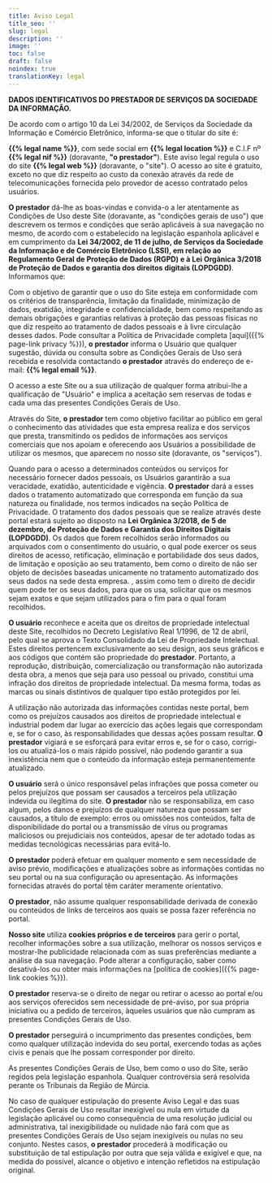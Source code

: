 ```yaml
---
title: Aviso Legal
title_seo: ''
slug: legal
description: ''
image: ''
toc: false
draft: false
noindex: true
translationKey: legal
---
```


**DADOS IDENTIFICATIVOS DO PRESTADOR DE SERVIÇOS DA SOCIEDADE DA INFORMAÇÃO.**

De acordo com o artigo 10 da Lei 34/2002, de Serviços da Sociedade da Informação e Comércio Eletrônico, informa-se que o titular do site é:

**{{% legal name %}}**, com sede social em **{{% legal location %}}** e C.I.F nº **{{% legal nif %}}** (doravante, **"o prestador"**). Este aviso legal regula o uso do site **{{% legal web %}}** (doravante, o "site"). O acesso ao site é gratuito, exceto no que diz respeito ao custo da conexão através da rede de telecomunicações fornecida pelo provedor de acesso contratado pelos usuários.

**O prestador** dá-lhe as boas-vindas e convida-o a ler atentamente as Condições de Uso deste Site (doravante, as "condições gerais de uso") que descrevem os termos e condições que serão aplicáveis à sua navegação no mesmo, de acordo com o estabelecido na legislação espanhola aplicável e em cumprimento da **Lei 34/2002, de 11 de julho, de Serviços da Sociedade da Informação e de Comércio Eletrônico (LSSI), em relação ao Regulamento Geral de Proteção de Dados (RGPD) e à Lei Orgânica 3/2018 de Proteção de Dados e garantia dos direitos digitais (LOPDGDD)**. Informamos que:

Com o objetivo de garantir que o uso do Site esteja em conformidade com os critérios de transparência, limitação da finalidade, minimização de dados, exatidão, integridade e confidencialidade, bem como respeitando as demais obrigações e garantias relativas à proteção das pessoas físicas no que diz respeito ao tratamento de dados pessoais e à livre circulação desses dados. Pode consultar a Política de Privacidade completa [aqui]({{% page-link privacy %}}), **o prestador** informa o Usuário que qualquer sugestão, dúvida ou consulta sobre as Condições Gerais de Uso será recebida e resolvida contactando **o prestador** através do endereço de e-mail: **{{% legal email %}}**.

O acesso a este Site ou a sua utilização de qualquer forma atribui-lhe a qualificação de "Usuário" e implica a aceitação sem reservas de todas e cada uma das presentes Condições Gerais de Uso.

Através do Site, **o prestador** tem como objetivo facilitar ao público em geral o conhecimento das atividades que esta empresa realiza e dos serviços que presta, transmitindo os pedidos de informações aos serviços comerciais que nos apoiam e oferecendo aos Usuários a possibilidade de utilizar os mesmos, que aparecem no nosso site (doravante, os "serviços").

Quando para o acesso a determinados conteúdos ou serviços for necessário fornecer dados pessoais, os Usuários garantirão a sua veracidade, exatidão, autenticidade e vigência. **O prestador** dará a esses dados o tratamento automatizado que corresponda em função da sua natureza ou finalidade, nos termos indicados na seção Política de Privacidade. O tratamento dos dados pessoais que se realize através deste portal estará sujeito ao disposto na **Lei Orgânica 3/2018, de 5 de dezembro, de Proteção de Dados e Garantia dos Direitos Digitais (LOPDGDD)**. Os dados que forem recolhidos serão informados ou arquivados com o consentimento do usuário, o qual pode exercer os seus direitos de acesso, retificação, eliminação e portabilidade dos seus dados, de limitação e oposição ao seu tratamento, bem como o direito de não ser objeto de decisões baseadas unicamente no tratamento automatizado dos seus dados na sede desta empresa. , assim como tem o direito de decidir quem pode ter os seus dados, para que os usa, solicitar que os mesmos sejam exatos e que sejam utilizados para o fim para o qual foram recolhidos.

**O usuário** reconhece e aceita que os direitos de propriedade intelectual deste Site, recolhidos no Decreto Legislativo Real 1/1996, de 12 de abril, pelo qual se aprova o Texto Consolidado da Lei de Propriedade Intelectual. Estes direitos pertencem exclusivamente ao seu design, aos seus gráficos e aos códigos que contém são propriedade do **prestador**. Portanto, a reprodução, distribuição, comercialização ou transformação não autorizada desta obra, a menos que seja para uso pessoal ou privado, constitui uma infração dos direitos de propriedade intelectual. Da mesma forma, todas as marcas ou sinais distintivos de qualquer tipo estão protegidos por lei.

A utilização não autorizada das informações contidas neste portal, bem como os prejuízos causados aos direitos de propriedade intelectual e industrial podem dar lugar ao exercício das ações legais que correspondam e, se for o caso, às responsabilidades que dessas ações possam resultar. **O prestador** vigiará e se esforçará para evitar erros e, se for o caso, corrigi-los ou atualizá-los o mais rápido possível, não podendo garantir a sua inexistência nem que o conteúdo da informação esteja permanentemente atualizado.

**O usuário** será o único responsável pelas infrações que possa cometer ou pelos prejuízos que possam ser causados a terceiros pela utilização indevida ou ilegítima do site. **O prestador** não se responsabiliza, em caso algum, pelos danos e prejuízos de qualquer natureza que possam ser causados, a título de exemplo: erros ou omissões nos conteúdos, falta de disponibilidade do portal ou a transmissão de vírus ou programas maliciosos ou prejudiciais nos conteúdos, apesar de ter adotado todas as medidas tecnológicas necessárias para evitá-lo.

**O prestador** poderá efetuar em qualquer momento e sem necessidade de aviso prévio, modificações e atualizações sobre as informações contidas no seu portal ou na sua configuração ou apresentação. As informações fornecidas através do portal têm caráter meramente orientativo.

**O prestador**, não assume qualquer responsabilidade derivada de conexão ou conteúdos de links de terceiros aos quais se possa fazer referência no portal.

**Nosso site** utiliza **cookies próprios e de terceiros** para gerir o portal, recolher informações sobre a sua utilização, melhorar os nossos serviços e mostrar-lhe publicidade relacionada com as suas preferências mediante a análise da sua navegação. Pode alterar a configuração, saber como desativá-los ou obter mais informações na [política de cookies]({{% page-link cookies %}}).

**O prestador** reserva-se o direito de negar ou retirar o acesso ao portal e/ou aos serviços oferecidos sem necessidade de pré-aviso, por sua própria iniciativa ou a pedido de terceiros, àqueles usuários que não cumpram as presentes Condições Gerais de Uso.

**O prestador** perseguirá o incumprimento das presentes condições, bem como qualquer utilização indevida do seu portal, exercendo todas as ações civis e penais que lhe possam corresponder por direito.

As presentes Condições Gerais de Uso, bem como o uso do Site, serão regidos pela legislação espanhola. Qualquer controvérsia será resolvida perante os Tribunais da Região de Múrcia.

No caso de qualquer estipulação do presente Aviso Legal e das suas Condições Gerais de Uso resultar inexigível ou nula em virtude da legislação aplicável ou como consequência de uma resolução judicial ou administrativa, tal inexigibilidade ou nulidade não fará com que as presentes Condições Gerais de Uso sejam inexigíveis ou nulas no seu conjunto. Nestes casos, **o prestador** procederá à modificação ou substituição de tal estipulação por outra que seja válida e exigível e que, na medida do possível, alcance o objetivo e intenção refletidos na estipulação original.
